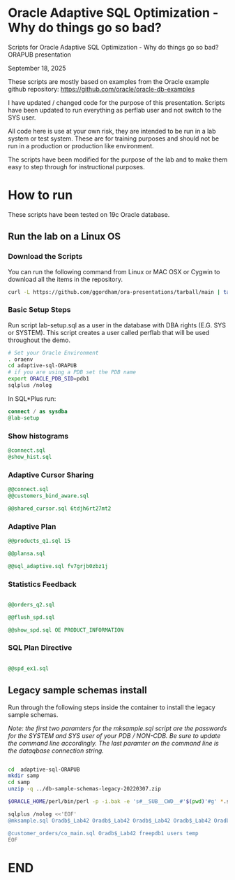 # Oracle Adaptive SQL Optimization - Why do things go so bad?

Scripts for Oracle Adaptive SQL Optimization - Why do things go so bad? ORAPUB presentation

September 18, 2025

These scripts are mostly based on examples from the Oracle example github repository:
https://github.com/oracle/oracle-db-examples

I have updated / changed code for the purpose of this presentation.
Scripts have been updated to run everything as perflab user and not switch to the SYS user.

All code here is use at your own risk, they are intended to be run in a lab system or test system.
These are for training purposes and should not be run in a production or production like environment.

The scripts have been modified for the purpose of the lab and to make them easy to step through for instructional purposes.

# How to run

These scripts have been tested on 19c Oracle database.

## Run the lab on a Linux OS

### Download the Scripts
You can run the following command from Linux or MAC OSX or Cygwin to download all the items in the repository.

```bash
curl -L https://github.com/ggordham/ora-presentations/tarball/main | tar xz --strip=1 "ggordham-ora-presentations-???????/adaptive-sql-ORAPUB"

```

### Basic Setup Steps
Run script lab-setup.sql as a user in the database with DBA rights (E.G. SYS or SYSTEM).
This script creates a user called perflab that will be used throughout the demo.


```bash
# Set your Oracle Environment
. oraenv
cd adaptive-sql-ORAPUB
# if you are using a PDB set the PDB name
export ORACLE_PDB_SID=pdb1
sqlplus /nolog
```

In SQL*Plus run:

```sql
connect / as sysdba
@lab-setup

```

### Show histograms

```sql
@connect.sql
@show_hist.sql 

```

### Adaptive Cursor Sharing

```sql
@@connect.sql
@@customers_bind_aware.sql 

```

```sql
@@shared_cursor.sql 6tdjh6rt27mt2

```

### Adaptive Plan

```sql
@@products_q1.sql 15

@@plansa.sql

@@sql_adaptive.sql fv7grjb0zbz1j

```

### Statistics Feedback

```sql

@@orders_q2.sql

@@flush_spd.sql

@@show_spd.sql OE PRODUCT_INFORMATION

```

### SQL Plan Directive 

```sql

@@spd_ex1.sql

```


## Legacy sample schemas install

Run through the following steps inside the container to install the legacy sample schemas.

*Note: the first two paramters for the mksample.sql script are the passwords for the SYSTEM and SYS user of your PDB / NON-CDB.  Be sure to update the command line accordingly.  The last paramter on the command line is the dataqbase connection string.*

```bash

cd  adaptive-sql-ORAPUB
mkdir samp
cd samp
unzip -q ../db-sample-schemas-legacy-20220307.zip

$ORACLE_HOME/perl/bin/perl -p -i.bak -e 's#__SUB__CWD__#'$(pwd)'#g' *.sql */*.sql */*.dat

sqlplus /nolog <<'EOF'
@mksample.sql Oradb$_Lab42 Oradb$_Lab42 Oradb$_Lab42 Oradb$_Lab42 Oradb$_Lab42 Oradb$_Lab42 Oradb$_Lab42 Oradb$_Lab42 users temp /home/oracle/23ai-sql-perf-COUG/samp/ pdb1

@customer_orders/co_main.sql Oradb$_Lab42 freepdb1 users temp
EOF

```


# END